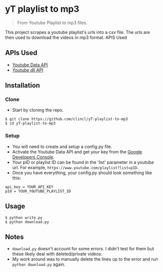 
# yT playlist to mp3

> From Youtube Playlist to mp3 files.

This project scrapes a youtube playlist's urls into a csv file. The urls are then used to download the videos in mp3 format.
APIS Used

## APIs Used
- <a href="https://developers.google.com/youtube/v3"> Youtube Data API </a>
- <a href="https://github.com/ytdl-org/youtube-dl">Youtube dll API</a>

## Installation

### Clone
- Start by cloning the repo.
```shell
$ git clone https://github.com/clincl/yT-playlist-to-mp3
$ cd yT-playlist-to-mp3
```
### Setup
- You will need to create and setup a config.py file.
- Activate the Youtube Data API and get your key from the <a href="https://console.developers.google.com/projectselector2/apis/dashboard?supportedpurview=project">Google Developers Console</a>.
- Your pID or playlist ID can be found in the 'list' parameter in a youtube url. For example, `https://www.youtube.com/playlist?list=pID`.
- Once you have everything, your config.py should look something like this:
```shell
api_key = YOUR_API_KEY
pId = YOUR_YOUTUBE_PLAYLIST_ID
```

## Usage
```shell
$ python write.py
$ python download.py
```

## Notes
- `download.py` doesn't account for some errors. I didn't test for them but these likely deal with deleted/private videos. 
- My work around was to manually delete the lines up to the error and run `python download.py` again.
